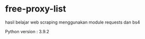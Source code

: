 # free-proxy-list
hasil belajar web scraping menggunakan module requests dan bs4

Python version : 3.9.2
